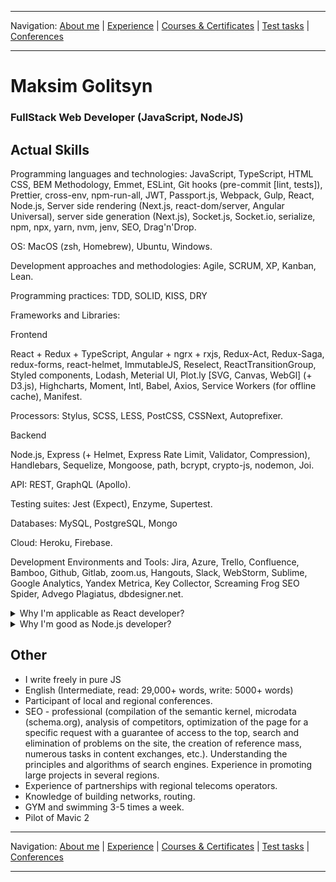 
___
Navigation: 
[About me](README.md "About Maksim Golitsyn skills") |
[Experience](EXPERIENCE.md "Working experience") |
[Courses & Certificates](COURSES.md "What am I learning?") |
[Test tasks](TESTS.md "I did this projects") |
[Conferences](CONFERENCES.md "Where could you see me?")
___


# Maksim Golitsyn
### FullStack Web Developer (JavaScript, NodeJS)

## Actual Skills

Programming languages and technologies: JavaScript, TypeScript, HTML CSS, BEM Methodology, Emmet, ESLint, Git hooks (pre-commit [lint, tests]), Prettier, cross-env, npm-run-all, JWT, Passport.js, Webpack, Gulp, React, Node.js, Server side rendering (Next.js, react-dom/server, Angular Universal), server side generation (Next.js), Socket.js, Socket.io, serialize, npm, npx, yarn, nvm, jenv, SEO, Drag'n'Drop.

OS: MacOS (zsh, Homebrew), Ubuntu, Windows.

Development approaches and methodologies: Agile, SCRUM, XP, Kanban, Lean. 

Programming practices: TDD, SOLID, KISS, DRY

Frameworks and Libraries:

Frontend

React + Redux + TypeScript, Angular + ngrx + rxjs, Redux-Act, Redux-Saga, redux-forms, react-helmet, ImmutableJS, Reselect,  ReactTransitionGroup, Styled components, Lodash, Meterial UI, Plot.ly [SVG, Canvas, WebGl] (+ D3.js), Highcharts, Moment, Intl, Babel, Axios, Service Workers (for offline cache), Manifest.

Processors: Stylus, SCSS, LESS, PostCSS, CSSNext, Autoprefixer.

Backend

Node.js, Express (+ Helmet, Express Rate Limit, Validator, Compression), Handlebars, Sequelize, Mongoose, path, bcrypt, crypto-js, nodemon, Joi.

API: REST, GraphQL (Apollo).

Testing suites: Jest (Expect), Enzyme, Supertest.

Databases: MySQL, PostgreSQL, Mongo

Cloud: Heroku, Firebase.

Development Environments and Tools: Jira, Azure, Trello, Confluence, Bamboo, Github, Gitlab, zoom.us, Hangouts, Slack, WebStorm, Sublime, Google Analytics, Yandex Metrica, Key Collector, Screaming Frog SEO Spider, Advego Plagiatus, dbdesigner.net.


<details><summary>Why I'm applicable as React developer?
</summary>

I passed >8 React courses.

I'm React tutor and I have my own React+TypeScript course on Udemy.

I know how to create app from scratch.

Great optimization skills:
- different bundles for modern and old browsers;
- lazy loading;
- reduce render cycles;
- offline cache;
- memory profiling;
- iOS and IE capability. 

My [experience](EXPERIENCE.md) is useful for any business.
</details>


<details><summary>Why I'm good as Node.js developer?
</summary>

I passed >5 Node.js courses.

Working experience with MySQL, Postgres, Mongo.

I started my first web server in 2001.

I follow best practices:

https://nakedsecurity.sophos.com/2013/11/20/serious-security-how-to-store-your-users-passwords-safely/

https://www.sqreen.com/checklists/nodejs-security-handbook


See [experience](EXPERIENCE.md) for more details.
</details>


## Other

* I write freely in pure JS
* English (Intermediate, read: 29,000+ words, write: 5000+ words)
* Participant of local and regional conferences.
* SEO - professional (compilation of the semantic kernel, microdata (schema.org), analysis of competitors, optimization of the page for a specific request with a guarantee of access to the top, search and elimination of problems on the site, the creation of reference mass, numerous tasks in content exchanges, etc.). Understanding the principles and algorithms of search engines. Experience in promoting large projects in several regions.
* Experience of partnerships with regional telecoms operators.
* Knowledge of building networks, routing.
* GYM and swimming 3-5 times a week.
* Pilot of Mavic 2

___
Navigation: 
[About me](README.md "About Maksim Golitsyn skills") |
[Experience](EXPERIENCE.md "Working experience") |
[Courses & Certificates](COURSES.md "What am I learning?") |
[Test tasks](TESTS.md "I did this projects") |
[Conferences](CONFERENCES.md "Where could you see me?")
___
